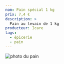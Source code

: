 ```yaml
---
nom: Pain spécial 1 kg
prix: 7,4 €
description: >
  Pain au levain de 1 kg
producteur: Icare
tags: 
  - épicerie
  - pain
---
```


![photo du pain](./media/pain-special.jpg)
